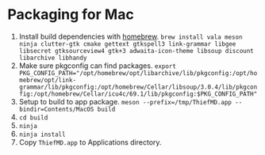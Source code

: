 # Packaging for Mac

1. Install build dependencies with [homebrew](https://brew.sh). `brew install vala meson ninja clutter-gtk cmake gettext gtkspell3 link-grammar libgee libsecret gtksourceview4 gtk+3 adwaita-icon-theme libsoup discount libarchive libhandy`
2. Make sure pkgconfig can find packages. `export PKG_CONFIG_PATH="/opt/homebrew/opt/libarchive/lib/pkgconfig:/opt/homebrew/opt/link-grammar/lib/pkgconfig:/opt/homebrew/Cellar/libsoup/3.0.4/lib/pkgconfig:/opt/homebrew/Cellar/icu4c/69.1/lib/pkgconfig:$PKG_CONFIG_PATH"`
3. Setup to build to app package. `meson --prefix=/tmp/ThiefMD.app --bindir=Contents/MacOS build`
4. `cd build`
5. `ninja`
6. `ninja install`
7. Copy `ThiefMD.app` to Applications directory.

